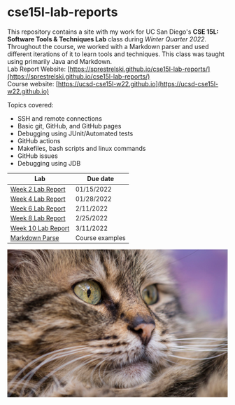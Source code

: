 # cse15l-lab-reports
This repository contains a site with my work for UC San Diego's **CSE 15L: Software Tools & Techniques Lab** class during *Winter Quarter 2022*.  
Throughout the course, we worked with a Markdown parser and used different iterations of it to learn tools and techniques. This class was taught using primarily Java and Markdown.    
Lab Report Website: [https://sprestrelski.github.io/cse15l-lab-reports/](https://sprestrelski.github.io/cse15l-lab-reports/)  
Course website: [https://ucsd-cse15l-w22.github.io](https://ucsd-cse15l-w22.github.io)  

Topics covered:  
- SSH and remote connections
- Basic git, GitHub, and GitHub pages
- Debugging using JUnit/Automated tests
- GitHub actions
- Makefiles, bash scripts and linux commands
- GitHub issues 
- Debugging using JDB



| Lab  | Due date   |
|------------|------------|
|[Week 2 Lab Report](https://sprestrelski.github.io/cse15l-lab-reports/labs/week2labreport) | 01/15/2022 |
|[Week 4 Lab Report](https://sprestrelski.github.io/cse15l-lab-reports/labs/week4labreport) | 01/28/2022 |
|[Week 6 Lab Report](https://sprestrelski.github.io/cse15l-lab-reports/labs/lab-report-3-week-6) | 2/11/2022 |
|[Week 8 Lab Report](https://sprestrelski.github.io/cse15l-lab-reports/labs/lab-report-4-week-8) | 2/25/2022 |
|[Week 10 Lab Report](https://sprestrelski.github.io/cse15l-lab-reports/labs/lab-report-5-week-10) | 3/11/2022 |
|[Markdown Parse](https://github.com/sprestrelski/markdown-parse)| Course examples|

![cat](labs/images/cat.png)